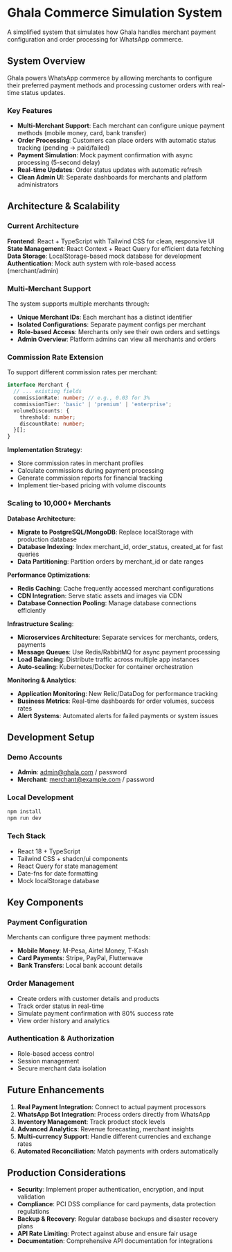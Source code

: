 # Ghala Commerce Simulation System

A simplified system that simulates how Ghala handles merchant payment configuration and order processing for WhatsApp commerce.

## System Overview

Ghala powers WhatsApp commerce by allowing merchants to configure their preferred payment methods and processing customer orders with real-time status updates.

### Key Features

- **Multi-Merchant Support**: Each merchant can configure unique payment methods (mobile money, card, bank transfer)
- **Order Processing**: Customers can place orders with automatic status tracking (pending → paid/failed)
- **Payment Simulation**: Mock payment confirmation with async processing (5-second delay)
- **Real-time Updates**: Order status updates with automatic refresh
- **Clean Admin UI**: Separate dashboards for merchants and platform administrators

## Architecture & Scalability

### Current Architecture

**Frontend**: React + TypeScript with Tailwind CSS for clean, responsive UI
**State Management**: React Context + React Query for efficient data fetching
**Data Storage**: LocalStorage-based mock database for development
**Authentication**: Mock auth system with role-based access (merchant/admin)

### Multi-Merchant Support

The system supports multiple merchants through:
- **Unique Merchant IDs**: Each merchant has a distinct identifier
- **Isolated Configurations**: Separate payment configs per merchant
- **Role-based Access**: Merchants only see their own orders and settings
- **Admin Overview**: Platform admins can view all merchants and orders

### Commission Rate Extension

To support different commission rates per merchant:

```typescript
interface Merchant {
  // ... existing fields
  commissionRate: number; // e.g., 0.03 for 3%
  commissionTier: 'basic' | 'premium' | 'enterprise';
  volumeDiscounts: {
    threshold: number;
    discountRate: number;
  }[];
}
```

**Implementation Strategy**:
- Store commission rates in merchant profiles
- Calculate commissions during payment processing
- Generate commission reports for financial tracking
- Implement tier-based pricing with volume discounts

### Scaling to 10,000+ Merchants

**Database Architecture**:
- **Migrate to PostgreSQL/MongoDB**: Replace localStorage with production database
- **Database Indexing**: Index merchant_id, order_status, created_at for fast queries
- **Data Partitioning**: Partition orders by merchant_id or date ranges

**Performance Optimizations**:
- **Redis Caching**: Cache frequently accessed merchant configurations
- **CDN Integration**: Serve static assets and images via CDN
- **Database Connection Pooling**: Manage database connections efficiently

**Infrastructure Scaling**:
- **Microservices Architecture**: Separate services for merchants, orders, payments
- **Message Queues**: Use Redis/RabbitMQ for async payment processing
- **Load Balancing**: Distribute traffic across multiple app instances
- **Auto-scaling**: Kubernetes/Docker for container orchestration

**Monitoring & Analytics**:
- **Application Monitoring**: New Relic/DataDog for performance tracking
- **Business Metrics**: Real-time dashboards for order volumes, success rates
- **Alert Systems**: Automated alerts for failed payments or system issues

## Development Setup

### Demo Accounts
- **Admin**: admin@ghala.com / password
- **Merchant**: merchant@example.com / password

### Local Development
```bash
npm install
npm run dev
```

### Tech Stack
- React 18 + TypeScript
- Tailwind CSS + shadcn/ui components
- React Query for state management
- Date-fns for date formatting
- Mock localStorage database

## Key Components

### Payment Configuration
Merchants can configure three payment methods:
- **Mobile Money**: M-Pesa, Airtel Money, T-Kash
- **Card Payments**: Stripe, PayPal, Flutterwave
- **Bank Transfers**: Local bank account details

### Order Management
- Create orders with customer details and products
- Track order status in real-time
- Simulate payment confirmation with 80% success rate
- View order history and analytics

### Authentication & Authorization
- Role-based access control
- Session management
- Secure merchant data isolation

## Future Enhancements

1. **Real Payment Integration**: Connect to actual payment processors
2. **WhatsApp Bot Integration**: Process orders directly from WhatsApp
3. **Inventory Management**: Track product stock levels
4. **Advanced Analytics**: Revenue forecasting, merchant insights
5. **Multi-currency Support**: Handle different currencies and exchange rates
6. **Automated Reconciliation**: Match payments with orders automatically

## Production Considerations

- **Security**: Implement proper authentication, encryption, and input validation
- **Compliance**: PCI DSS compliance for card payments, data protection regulations
- **Backup & Recovery**: Regular database backups and disaster recovery plans
- **API Rate Limiting**: Protect against abuse and ensure fair usage
- **Documentation**: Comprehensive API documentation for integrations
